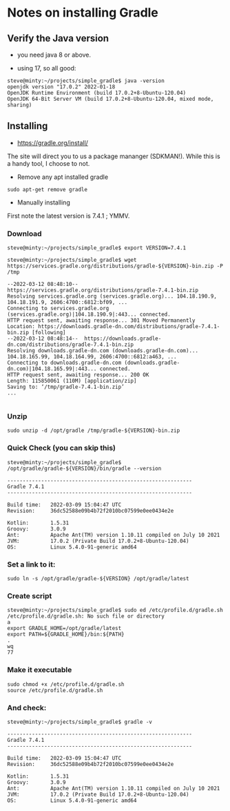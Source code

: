 # Notes on installing Gradle


## Verify the Java  version 

* you need java 8 or above.

* using 17, so all good:

```
steve@minty:~/projects/simple_gradle$ java -version
openjdk version "17.0.2" 2022-01-18
OpenJDK Runtime Environment (build 17.0.2+8-Ubuntu-120.04)
OpenJDK 64-Bit Server VM (build 17.0.2+8-Ubuntu-120.04, mixed mode, sharing)
```

## Installing

* https://gradle.org/install/

The site will direct you to us a package mananger (SDKMAN!).  While this is a handy tool, I choose to not.

* Remove any apt installed gradle

```
sudo apt-get remove gradle
```

* Manually installing

First note the latest version is 7.4.1  ; YMMV.

### Download

```
steve@minty:~/projects/simple_gradle$ export VERSION=7.4.1

steve@minty:~/projects/simple_gradle$ wget https://services.gradle.org/distributions/gradle-${VERSION}-bin.zip -P /tmp

--2022-03-12 08:48:10--  https://services.gradle.org/distributions/gradle-7.4.1-bin.zip
Resolving services.gradle.org (services.gradle.org)... 104.18.190.9, 104.18.191.9, 2606:4700::6812:bf09, ...
Connecting to services.gradle.org (services.gradle.org)|104.18.190.9|:443... connected.
HTTP request sent, awaiting response... 301 Moved Permanently
Location: https://downloads.gradle-dn.com/distributions/gradle-7.4.1-bin.zip [following]
--2022-03-12 08:48:14--  https://downloads.gradle-dn.com/distributions/gradle-7.4.1-bin.zip
Resolving downloads.gradle-dn.com (downloads.gradle-dn.com)... 104.18.165.99, 104.18.164.99, 2606:4700::6812:a463, ...
Connecting to downloads.gradle-dn.com (downloads.gradle-dn.com)|104.18.165.99|:443... connected.
HTTP request sent, awaiting response... 200 OK
Length: 115850061 (110M) [application/zip]
Saving to: ‘/tmp/gradle-7.4.1-bin.zip’
...


```

### Unzip 

```
sudo unzip -d /opt/gradle /tmp/gradle-${VERSION}-bin.zip
```

### Quick Check (you can skip this)

```
steve@minty:~/projects/simple_gradle$ /opt/gradle/gradle-${VERSION}/bin/gradle --version

------------------------------------------------------------
Gradle 7.4.1
------------------------------------------------------------

Build time:   2022-03-09 15:04:47 UTC
Revision:     36dc52588e09b4b72f2010bc07599e0ee0434e2e

Kotlin:       1.5.31
Groovy:       3.0.9
Ant:          Apache Ant(TM) version 1.10.11 compiled on July 10 2021
JVM:          17.0.2 (Private Build 17.0.2+8-Ubuntu-120.04)
OS:           Linux 5.4.0-91-generic amd64
```

### Set a link to it:

```
sudo ln -s /opt/gradle/gradle-${VERSION} /opt/gradle/latest
```

### Create script


```
steve@minty:~/projects/simple_gradle$ sudo ed /etc/profile.d/gradle.sh
/etc/profile.d/gradle.sh: No such file or directory
a
export GRADLE_HOME=/opt/gradle/latest
export PATH=${GRADLE_HOME}/bin:${PATH}
.
wq
77
```

### Make it executable 

```
sudo chmod +x /etc/profile.d/gradle.sh
source /etc/profile.d/gradle.sh
```

### And check:

```
steve@minty:~/projects/simple_gradle$ gradle -v

------------------------------------------------------------
Gradle 7.4.1
------------------------------------------------------------

Build time:   2022-03-09 15:04:47 UTC
Revision:     36dc52588e09b4b72f2010bc07599e0ee0434e2e

Kotlin:       1.5.31
Groovy:       3.0.9
Ant:          Apache Ant(TM) version 1.10.11 compiled on July 10 2021
JVM:          17.0.2 (Private Build 17.0.2+8-Ubuntu-120.04)
OS:           Linux 5.4.0-91-generic amd64

```


